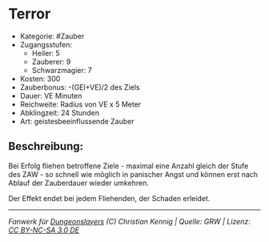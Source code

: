 # Terror

- Kategorie: #Zauber
- Zugangsstufen:
  - Heiler: 5
  - Zauberer: 9
  - Schwarzmagier: 7
- Kosten: 300
- Zauberbonus: -(GEI+VE)/2 des Ziels
- Dauer: VE Minuten
- Reichweite: Radius von VE x 5 Meter
- Abklingzeit: 24 Stunden
- Art: geistesbeeinflussende Zauber

## Beschreibung:

Bei Erfolg fliehen betroffene Ziele - maximal eine Anzahl gleich der Stufe des ZAW - so schnell wie möglich in panischer Angst und können erst nach Ablauf der Zauberdauer wieder umkehren.

Der Effekt endet bei jedem Fliehenden, der Schaden erleidet.

---

_Fanwerk für [Dungeonslayers](https://www.dungeonslayers.net/) (C) Christian Kennig | Quelle: GRW | Lizenz: [CC BY-NC-SA 3.0 DE](https://creativecommons.org/licenses/by-nc-sa/3.0/de/)_
